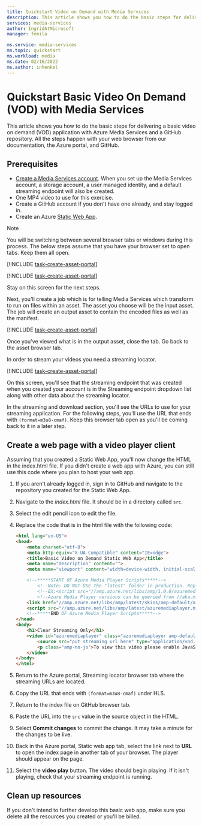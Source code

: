 ```yaml
---
title: Quickstart Video on Demand with Media Services 
description: This article shows you how to do the basic steps for delivering video on demand (VOD) with Azure Media Services.
services: media-services
author: IngridAtMicrosoft
manager: femila

ms.service: media-services
ms.topic: quickstart
ms.workload: media
ms.date: 02/16/2022
ms.author: inhenkel
---
```


# Quickstart Basic Video On Demand (VOD) with Media Services

This article shows you how to do the basic steps for delivering a basic video on demand (VOD) application with Azure Media Services and a GitHub repository.  All the steps happen with your web browser from our documentation, the Azure portal, and GitHub.

## Prerequisites

- [Create a Media Services account](account-create-how-to.md). When you set up the Media Services account, a storage account, a user managed identity, and a default streaming endpoint will also be created.
- One MP4 video to use for this exercise.
- Create a GitHub account if you don't have one already, and stay logged in.
- Create an Azure [Static Web App](/azure/static-web-apps/get-started-portal?tabs=vanilla-javascript).

> [!NOTE]
> You will be switching between several browser tabs or windows during this process. The below steps assume that you have your browser set to open tabs.  Keep them all open.

[!INCLUDE [task-create-asset-portal](includes/task-create-asset-portal.md)]

<!-- ## Create a transform -->

[!INCLUDE [task-create-asset-portal](includes/task-create-transform-portal.md)]

Stay on this screen for the next steps.

<!-- ## Create a job -->

Next, you'll create a job which is for telling Media Services which transform to run on files within an asset.  The asset you choose will be the input asset.  The job will create an output asset to contain the encoded files as well as the manifest.

[!INCLUDE [task-create-asset-portal](includes/task-create-job-portal.md)]

Once you've viewed what is in the output asset, close the tab. Go back to the asset browser tab.

In order to stream your videos you need a streaming locator.

<!-- ## Create a streaming locator -->

[!INCLUDE [task-create-asset-portal](includes/task-streaming-locator-portal.md)]

On this screen, you'll see that the streaming endpoint that was created when you created your account is in the Streaming endpoint dropdown list along with other data about the streaming locator.

In the streaming and download section, you'll see the URLs to use for your streaming application. For the following steps, you'll use the URL that ends with `(format=m3u8-cmaf)`. Keep this browser tab open as you'll be coming back to it in a later step.

## Create a web page with a video player client

Assuming that you created a Static Web App, you'll now change the HTML in the index.html file. If you didn't create a web app with Azure, you can still use this code where you plan to host your web app.

1. If you aren't already logged in, sign in to GitHub and navigate to the repository you created for the Static Web App.
1. Navigate to the *index.html* file.  It should be in a directory called `src`.
1. Select the edit pencil icon to edit the file.
1. Replace the code that is in the html file with the following code:

    ```html
    <html lang="en-US">
    <head>
        <meta charset="utf-8">
        <meta http-equiv="X-UA-Compatible" content="IE=edge">
        <title>Basic Video on Demand Static Web App</title>
        <meta name="description" content="">
        <meta name="viewport" content="width=device-width, initial-scale=1">

        <!--*****START OF Azure Media Player Scripts*****-->
            <!--Note: DO NOT USE the "latest" folder in production. Replace "latest" with a version number like "1.0.0"-->
            <!--EX:<script src="//amp.azure.net/libs/amp/1.0.0/azuremediaplayer.min.js"></script>-->
            <!--Azure Media Player versions can be queried from //aka.ms/ampchangelog-->
        <link href="//amp.azure.net/libs/amp/latest/skins/amp-default/azuremediaplayer.min.css" rel="stylesheet">
        <script src="//amp.azure.net/libs/amp/latest/azuremediaplayer.min.js"></script>
        <!--*****END OF Azure Media Player Scripts*****-->
    </head>
    <body>
        <h1>Clear Streaming Only</h1>
        <video id="azuremediaplayer" class="azuremediaplayer amp-default-skin amp-big-play-centered" controls autoplay width="640" height="400" poster="" data-setup='{}' tabindex="0">
            <source src="put streaming url here" type="application/vnd.ms-sstr+xml" />
            <p class="amp-no-js">To view this video please enable JavaScript, and consider upgrading to a web browser that supports HTML5 video</p>
        </video>
    </body>
    </html>
    ```

1. Return to the Azure portal, Streaming locator browser tab where the streaming URLs are located.
1. Copy the URL that ends with `(format=m3u8-cmaf)` under HLS.
1. Return to the index file on GitHub browser tab.
1. Paste the URL into the `src` value in the source object in the HTML.
1. Select **Commit changes** to commit the change. It may take a minute for the changes to be live.
1. Back in the Azure portal, Static web app tab, select the link next to **URL** to open the index page in another tab of your browser. The player should appear on the page.
1. Select the **video play** button. The video should begin playing. If it isn't playing, check that your streaming endpoint is running.

## Clean up resources

If you don't intend to further develop this basic web app, make sure you delete all the resources you created or you'll be billed.